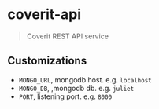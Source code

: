 # coverit-api

> Coverit REST API service

## Customizations

- `MONGO_URL`, mongodb host. e.g. `localhost`
- `MONGO_DB`, ,mongodb db. e.g. `juliet`
- `PORT`, listening port. e.g. `8000`
